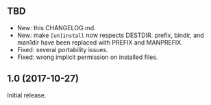 TBD
---
 - New: this CHANGELOG.md.
 - New: make `[un]install` now respects DESTDIR. prefix, bindir, and man1dir
   have been replaced with PREFIX and MANPREFIX.
 - Fixed: several portability issues.
 - Fixed: wrong implicit permission on installed files.

1.0 (2017-10-27)
----------------
Initial release.
